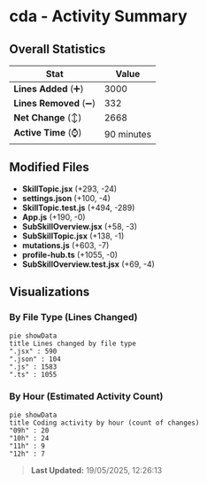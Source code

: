# cda - Activity Summary 

## Overall Statistics

| Stat                   | Value                                                             |
| ---------------------- | ----------------------------------------------------------------- |
| **Lines Added** (➕)   | 3000                                          |
| **Lines Removed** (➖) | 332                                        |
| **Net Change** (↕)    | 2668                |
| **Active Time** (⌚)   | 90 minutes |


## Modified Files
- **SkillTopic.jsx** (+293, -24)
- **settings.json** (+100, -4)
- **SkillTopic.test.js** (+494, -289)
- **App.js** (+190, -0)
- **SubSkillOverview.jsx** (+58, -3)
- **SubSkillTopic.jsx** (+138, -1)
- **mutations.js** (+603, -7)
- **profile-hub.ts** (+1055, -0)
- **SubSkillOverview.test.jsx** (+69, -4)

## Visualizations

### By File Type (Lines Changed)

```mermaid
pie showData
title Lines changed by file type
".jsx" : 590
".json" : 104
".js" : 1583
".ts" : 1055
```

### By Hour (Estimated Activity Count)

```mermaid
pie showData
title Coding activity by hour (count of changes)
"09h" : 20
"10h" : 24
"11h" : 9
"12h" : 7
```


> **Last Updated:** 19/05/2025, 12:26:13